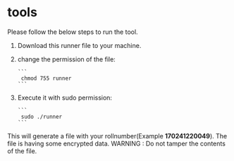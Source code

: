 # tools

Please follow the below steps to run the tool.

1. Download this runner file to your machine.
2. change the permission of the file:
       
       ```
        chmod 755 runner
       ```
       
3. Execute it with sudo permission:
        
       ```
        sudo ./runner
       ```
       
This will generate a file with your rollnumber(Example **170241220049**). The file is having some encrypted data.
WARNING : Do not tamper the contents of the file.
